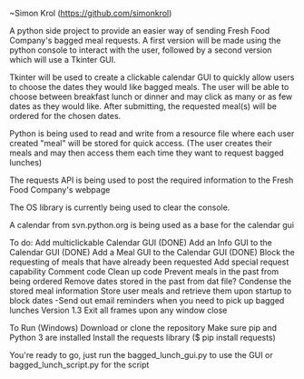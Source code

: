 ~Simon Krol (https://github.com/simonkrol)

A python side project to provide an easier way of sending Fresh Food Company's bagged meal requests. A first version will be made using the python console to interact with the user, followed by a second version which will use a Tkinter GUI.

Tkinter will be used to create a clickable calendar GUI to quickly allow users to choose the dates they would like bagged meals. The user will be able to choose between breakfast lunch or dinner and may click as many or as few dates as they would like. After submitting, the requested meal(s) will be ordered for  the chosen dates.

Python is being used to read and write from a resource file where each user created "meal" will be stored for quick access. (The user creates their meals and may then access them each time they want to request bagged lunches)

The requests API is being used to post the required information to the Fresh Food Company's webpage

The OS library is currently being used to clear the console.

A calendar from svn.python.org is being used as a base for the calendar gui


To do:
Add multiclickable Calendar GUI (DONE)
Add an Info GUI to the Calendar GUI (DONE)
Add a Meal  GUI to the Calendar GUI (DONE)
Block the requesting of meals that have already been requested
Add special request capability
Comment code
Clean up code
Prevent meals in the past from being ordered
Remove dates stored in the past from dat file?
Condense the stored meal information
Store user meals and retrieve them upon startup to block dates
-Send out email reminders when you need to pick up bagged lunches
Version 1.3
Exit all frames upon any window close

To Run (Windows)
Download or clone the repository
Make sure pip and Python 3 are installed
Install the requests library ($ pip install requests)	

You're ready to go, just run the bagged_lunch_gui.py to use the GUI or bagged_lunch_script.py for the script